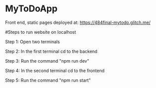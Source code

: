 # MyToDoApp

  Front end, static pages deployed at: https://484final-mytodo.glitch.me/


#Steps to run website on localhost

  Step 1: Open two terminals
  
  Step 2: In the first terminal cd to the backend
  
  Step 3: Run the command "npm run dev"
  
  Step 4: In the second terminal cd to the frontend
  
  Step 5: Run the command "npm run start"
